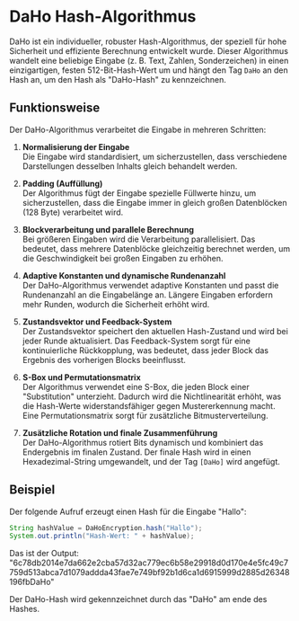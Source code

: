 # DaHo Hash-Algorithmus

DaHo ist ein individueller, robuster Hash-Algorithmus, der speziell für hohe Sicherheit und effiziente Berechnung entwickelt wurde. Dieser Algorithmus wandelt eine beliebige Eingabe (z. B. Text, Zahlen, Sonderzeichen) in einen einzigartigen, festen 512-Bit-Hash-Wert um und hängt den Tag `DaHo` an den Hash an, um den Hash als "DaHo-Hash" zu kennzeichnen.

## Funktionsweise

Der DaHo-Algorithmus verarbeitet die Eingabe in mehreren Schritten:

1. **Normalisierung der Eingabe**  
   Die Eingabe wird standardisiert, um sicherzustellen, dass verschiedene Darstellungen desselben Inhalts gleich behandelt werden.

2. **Padding (Auffüllung)**  
   Der Algorithmus fügt der Eingabe spezielle Füllwerte hinzu, um sicherzustellen, dass die Eingabe immer in gleich großen Datenblöcken (128 Byte) verarbeitet wird.

3. **Blockverarbeitung und parallele Berechnung**  
   Bei größeren Eingaben wird die Verarbeitung parallelisiert. Das bedeutet, dass mehrere Datenblöcke gleichzeitig berechnet werden, um die Geschwindigkeit bei großen Eingaben zu erhöhen.

4. **Adaptive Konstanten und dynamische Rundenanzahl**  
   Der DaHo-Algorithmus verwendet adaptive Konstanten und passt die Rundenanzahl an die Eingabelänge an. Längere Eingaben erfordern mehr Runden, wodurch die Sicherheit erhöht wird.

5. **Zustandsvektor und Feedback-System**  
   Der Zustandsvektor speichert den aktuellen Hash-Zustand und wird bei jeder Runde aktualisiert. Das Feedback-System sorgt für eine kontinuierliche Rückkopplung, was bedeutet, dass jeder Block das Ergebnis des vorherigen Blocks beeinflusst.

6. **S-Box und Permutationsmatrix**  
   Der Algorithmus verwendet eine S-Box, die jeden Block einer "Substitution" unterzieht. Dadurch wird die Nichtlinearität erhöht, was die Hash-Werte widerstandsfähiger gegen Mustererkennung macht. Eine Permutationsmatrix sorgt für zusätzliche Bitmusterverteilung.

7. **Zusätzliche Rotation und finale Zusammenführung**  
   Der DaHo-Algorithmus rotiert Bits dynamisch und kombiniert das Endergebnis im finalen Zustand. Der finale Hash wird in einen Hexadezimal-String umgewandelt, und der Tag `[DaHo]` wird angefügt.

## Beispiel

Der folgende Aufruf erzeugt einen Hash für die Eingabe "Hallo":

```java
String hashValue = DaHoEncryption.hash("Hallo");
System.out.println("Hash-Wert: " + hashValue);
```

Das ist der Output: "6c78db2014e7da662e2cba57d32ac779ec6b58e29918d0d170e4e5fc49c7759d513abca7d1079addda43fae7e749bf92b1d6ca1d6915999d2885d26348196fbDaHo"

Der DaHo-Hash wird gekennzeichnet durch das "DaHo" am ende des Hashes.
